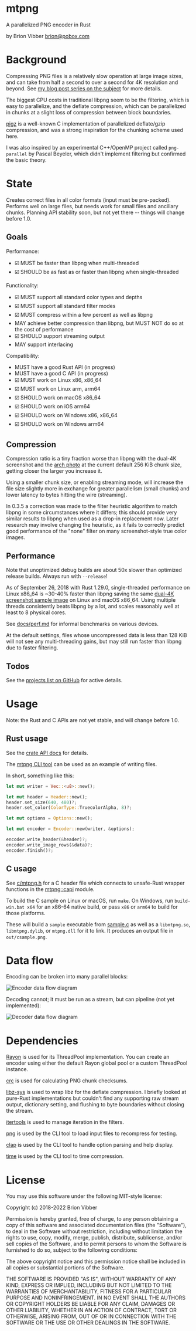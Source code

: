 # mtpng

A parallelized PNG encoder in Rust

by Brion Vibber <brion@pobox.com>

# Background

Compressing PNG files is a relatively slow operation at large image sizes, and can take from half a second to over a second for 4K resolution and beyond. See [my blog post series on the subject](https://brionv.com/log/2018/08/29/parallelizing-png-compression-part-1/) for more details.

The biggest CPU costs in traditional libpng seem to be the filtering, which is easy to parallelize, and the deflate compression, which can be parallelized in chunks at a slight loss of compression between block boundaries.

[pigz](https://zlib.net/pigz/) is a well-known C implementation of parallelized deflate/gzip compression, and was a strong inspiration for the chunking scheme used here.

I was also inspired by an experimental C++/OpenMP project called `png-parallel` by Pascal Beyeler, which didn't implement filtering but confirmed the basic theory.

# State

Creates correct files in all color formats (input must be pre-packed). Performs well on large files, but needs work for small files and ancillary chunks. Planning API stability soon, but not yet there -- things will change before 1.0.

## Goals

Performance:
* ☑️ MUST be faster than libpng when multi-threaded
* ☑️ SHOULD be as fast as or faster than libpng when single-threaded

Functionality:
* ☑️ MUST support all standard color types and depths
* ☑️ MUST support all standard filter modes
* ☑️ MUST compress within a few percent as well as libpng
* MAY achieve better compression than libpng, but MUST NOT do so at the cost of performance
* ☑️ SHOULD support streaming output
* MAY support interlacing

Compatibility:
* MUST have a good Rust API (in progress)
* MUST have a good C API (in progress)
* ☑️ MUST work on Linux x86, x86_64
* ☑️ MUST work on Linux arm, arm64
* ☑️ SHOULD work on macOS x86_64
* ☑️ SHOULD work on iOS arm64
* ☑️ SHOULD work on Windows x86, x86_64
* ☑️️ SHOULD work on Windows arm64

## Compression

Compression ratio is a tiny fraction worse than libpng with the dual-4K screenshot and the [arch photo](https://raw.githubusercontent.com/brion/mtpng/master/samples/arch-640.png) at the current default 256 KiB chunk size, getting closer the larger you increase it.

Using a smaller chunk size, or enabling streaming mode, will increase the file size slightly more in exchange for greater parallelism (small chunks) and lower latency to bytes hitting the wire (streaming).

In 0.3.5 a correction was made to the filter heuristic algorithm to match libpng in some circumstances where it differs; this should provide very similar results to libpng when used as a drop-in replacement now. Later research may involve changing the heuristic, as it fails to correctly predict good performance of the "none" filter on many screenshot-style true color images.

## Performance

Note that unoptimized debug builds are about 50x slower than optimized release builds. Always run with `--release`!

As of September 26, 2018 with Rust 1.29.0, single-threaded performance on Linux x86_64 is ~30-40% faster than libpng saving the same [dual-4K screenshot sample image](https://raw.githubusercontent.com/brion/mtpng/master/samples/dual4k.png) on Linux and macOS x86_64. Using multiple threads consistently beats libpng by a lot, and scales reasonably well at least to 8 physical cores.

See [docs/perf.md](https://github.com/brion/mtpng/blob/master/docs/perf.md) for informal benchmarks on various devices.

At the default settings, files whose uncompressed data is less than 128 KiB will not see any multi-threading gains, but may still run faster than libpng due to faster filtering.

## Todos

See the [projects list on GitHub](https://github.com/brion/mtpng/projects) for active details.

# Usage

Note: the Rust and C APIs are not yet stable, and will change before 1.0.

## Rust usage

See the [crate API docs](https://docs.rs/mtpng/latest/mtpng/) for details.

The [mtpng CLI tool](https://github.com/brion/mtpng/blob/master/src/bin/mtpng.rs) can be used as an example of writing files.

In short, something like this:

```rust
let mut writer = Vec::<u8>::new();

let mut header = Header::new();
header.set_size(640, 480)?;
header.set_color(ColorType::TruecolorAlpha, 8)?;

let mut options = Options::new();

let mut encoder = Encoder::new(writer, &options);

encoder.write_header(&header)?;
encoder.write_image_rows(&data)?;
encoder.finish()?;
```

## C usage

See [c/mtpng.h](https://github.com/brion/mtpng/blob/master/c/mtpng.h) for a C header file which connects to unsafe-Rust wrapper functions in the [mtpng::capi](https://github.com/brion/mtpng/blob/master/src/capi.rs) module.

To build the C sample on Linux or macOS, run `make`. On Windows, run `build-win.bat x64` for an x86-64 native build, or pass `x86` or `arm64` to build for those platforms.

These will build a `sample` executable from [sample.c](https://github.com/brion/mtpng/blob/master/c/sample.c) as well as a `libmtpng.so`, `libmtpng.dylib`, or `mtpng.dll` for it to link. It produces an output file in `out/csample.png`.

# Data flow

Encoding can be broken into many parallel blocks:

![Encoder data flow diagram](https://raw.githubusercontent.com/brion/mtpng/master/docs/data-flow-write.png)

Decoding cannot; it must be run as a stream, but can pipeline (not yet implemented):

![Decoder data flow diagram](https://raw.githubusercontent.com/brion/mtpng/master/docs/data-flow-read.png)

# Dependencies

[Rayon](https://crates.io/crates/rayon) is used for its ThreadPool implementation. You can create an encoder using either the default Rayon global pool or a custom ThreadPool instance.

[crc](https://crates.io/crates/crc) is used for calculating PNG chunk checksums.

[libz-sys](https://crates.io/crates/libz-sys) is used to wrap libz for the deflate compression. I briefly looked at pure-Rust implementations but couldn't find any supporting raw stream output, dictionary setting, and flushing to byte boundaries without closing the stream.

[itertools](https://crates.io/crates/itertools) is used to manage iteration in the filters.

[png](https://crates.io/crates/png) is used by the CLI tool to load input files to recompress for testing.

[clap](https://crates.io/crates/clap) is used by the CLI tool to handle option parsing and help display.

[time](https://crates.io/crates/time) is used by the CLI tool to time compression.

# License

You may use this software under the following MIT-style license:

Copyright (c) 2018-2022 Brion Vibber

Permission is hereby granted, free of charge, to any person obtaining a copy
of this software and associated documentation files (the "Software"), to deal
in the Software without restriction, including without limitation the rights
to use, copy, modify, merge, publish, distribute, sublicense, and/or sell
copies of the Software, and to permit persons to whom the Software is
furnished to do so, subject to the following conditions:

The above copyright notice and this permission notice shall be included in
all copies or substantial portions of the Software.

THE SOFTWARE IS PROVIDED "AS IS", WITHOUT WARRANTY OF ANY KIND, EXPRESS OR
IMPLIED, INCLUDING BUT NOT LIMITED TO THE WARRANTIES OF MERCHANTABILITY,
FITNESS FOR A PARTICULAR PURPOSE AND NONINFRINGEMENT. IN NO EVENT SHALL THE
AUTHORS OR COPYRIGHT HOLDERS BE LIABLE FOR ANY CLAIM, DAMAGES OR OTHER
LIABILITY, WHETHER IN AN ACTION OF CONTRACT, TORT OR OTHERWISE, ARISING FROM,
OUT OF OR IN CONNECTION WITH THE SOFTWARE OR THE USE OR OTHER DEALINGS IN
THE SOFTWARE.
